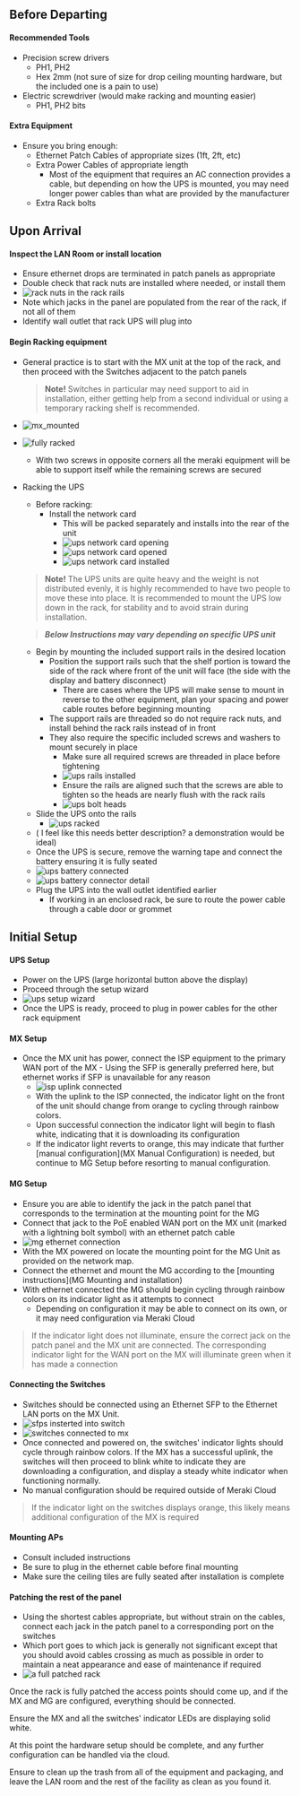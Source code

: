 ## Before Departing

#### Recommended Tools
- Precision screw drivers
	- PH1, PH2
	- Hex 2mm (not sure of size for drop ceiling mounting hardware, but the included one is a pain to use)
- Electric screwdriver (would make racking and mounting easier)
	- PH1, PH2 bits

#### Extra Equipment
- Ensure you bring enough:
	- Ethernet Patch Cables of appropriate sizes (1ft, 2ft, etc)
	- Extra Power Cables of appropriate length
		- Most of the equipment that requires an AC connection provides a cable, but depending on how the UPS is mounted, you may need longer power cables than what are provided by the manufacturer
	- Extra Rack bolts

## Upon Arrival

#### Inspect the LAN Room or install location
- Ensure ethernet drops are terminated in patch panels as appropriate
- Double check that rack nuts are installed where needed, or install them
- ![rack nuts in the rack rails](images/rack_nut_photo.jpg)
- Note which jacks in the panel are populated from the rear of the rack, if not all of them
- Identify wall outlet that rack UPS will plug into

#### Begin Racking equipment
- General practice is to start with the MX unit at the top of the rack, and then proceed with the Switches adjacent to the patch panels

	> **Note!** Switches in particular may need support to aid in installation, either getting help from a second individual or using a temporary racking shelf is recommended.

- ![mx_mounted](images/mx_photo.jpg)

- ![fully racked](images/fully_racked_photo.jpg)
	- With two screws in opposite corners all the meraki equipment will be able to support itself while the remaining screws are secured
- Racking the UPS
	- Before racking: 
		- Install the network card
			- This will be packed separately and installs into the rear of the unit
			- ![ups network card opening](images/ups_network_pre.jpg)
			- ![ups network card opened](images/ups_network_open.jpg)
			- ![ups network card installed](images/ups_network_finished.jpg)
	> **Note!** The UPS units are quite heavy and the weight is not distributed evenly, it is highly recommended to have two people to move these into place. 
	It is recommended to mount the UPS low down in the rack, for stability and to avoid strain during installation.

	> ***Below Instructions may vary depending on specific UPS unit***

	- Begin by mounting the included support rails in the desired location
		- Position the support rails such that the shelf portion is toward the side of the rack where front of the unit will face (the side with the display and battery disconnect)
			- There are cases where the UPS will make sense to mount in reverse to the other equipment, plan your spacing and power cable routes before beginning mounting
		- The support rails are threaded so do not require rack nuts, and install behind the rack rails instead of in front
		- They also require the specific included screws and washers to mount securely in place
			- Make sure all required screws are threaded in place before tightening
			- ![ups rails installed](images/ups_rails.jpg)
			- Ensure the rails are aligned such that the screws are able to tighten so the heads are nearly flush with the rack rails
			- ![ups bolt heads](images/ups_bolts.jpg)
	- Slide the UPS onto the rails
		- ![ups racked](images/ups_racked.jpg)
	- ( I feel like this needs better description? a demonstration would be ideal)
	- Once the UPS is secure, remove the warning tape and connect the battery ensuring it is fully seated
	- ![ups battery connected](images/ups_battery_connected.jpg)
	- ![ups battery connector detail](images/ups_battery_detail.jpg)
	- Plug the UPS into the wall outlet identified earlier
		- If working in an enclosed rack, be sure to route the power cable through a cable door or grommet

## Initial Setup

#### UPS Setup
- Power on the UPS (large horizontal button above the display)
- Proceed through the setup wizard
- ![ups setup wizard](images/ups_setup_wizard.jpg)
- Once the UPS is ready, proceed to plug in power cables for the other rack equipment

#### MX Setup
- Once the MX unit has power, connect the ISP equipment to the primary WAN port of the MX
		- Using the SFP is generally preferred here, but ethernet works if SFP is unavailable for any reason
	- ![isp uplink connected](images/isp_uplink_connected.jpg)
	- With the uplink to the ISP connected, the indicator light on the front of the unit should change from orange to cycling through rainbow colors.
	- Upon successful connection the indicator light will begin to flash white, indicating that it is downloading its configuration
	- If the indicator light reverts to orange, this may indicate that further [manual configuration](MX Manual Configuration) is needed, but continue to MG Setup before resorting to manual configuration.

#### MG Setup
- Ensure you are able to identify the jack in the patch panel that corresponds to the termination at the mounting point for the MG
- Connect that jack to the PoE enabled WAN port on the MX unit (marked with a lightning bolt symbol) with an ethernet patch cable
- ![mg ethernet connection](images/mg_ethernet_connection.jpg)
- With the MX powered on locate the mounting point for the MG Unit as provided on the network map.
- Connect the ethernet and mount the MG according to the [mounting instructions](MG Mounting and installation)
- With ethernet connected the MG should begin cycling through rainbow colors on its indicator light as it attempts to connect
	- Depending on configuration it may be able to connect on its own, or it may need configuration via Meraki Cloud
> If the indicator light does not illuminate, ensure the correct jack on the patch panel and the MX unit are connected. The corresponding indicator light for the WAN port on the MX will illuminate green when it has made a connection

#### Connecting the Switches
- Switches should be connected using an Ethernet SFP to the Ethernet LAN ports on the MX Unit.
- ![sfps insterted into switch](images/switch_sfp.jpg)
- ![switches connected to mx](images/switch_connections.jpg)
- Once connected and powered on, the switches' indicator lights should cycle through rainbow colors. If the MX has a successful uplink, the switches will then proceed to blink white to indicate they are downloading a configuration, and display a steady white indicator when functioning normally.
- No manual configuration should be required outside of Meraki Cloud
> If the indicator light on the switches displays orange, this likely means additional configuration of the MX is required

#### Mounting APs
- Consult included instructions
- Be sure to plug in the ethernet cable before final mounting
- Make sure the ceiling tiles are fully seated after installation is complete

#### Patching the rest of the panel
- Using the shortest cables appropriate, but without strain on the cables, connect each jack in the patch panel to a corresponding port on the switches
- Which port goes to which jack is generally not significant except that you should avoid cables crossing as much as possible in order to maintain a neat appearance and ease of maintenance if required
- ![a full patched rack](images/fully_patched.jpg)

Once the rack is fully patched the access points should come up, and if the MX and MG are configured, everything should be connected.

Ensure the MX and all the switches' indicator LEDs are displaying solid white.

At this point the hardware setup should be complete, and any further configuration can be handled via the cloud.

Ensure to clean up the trash from all of the equipment and packaging, and leave the LAN room and the rest of the facility as clean as you found it.

